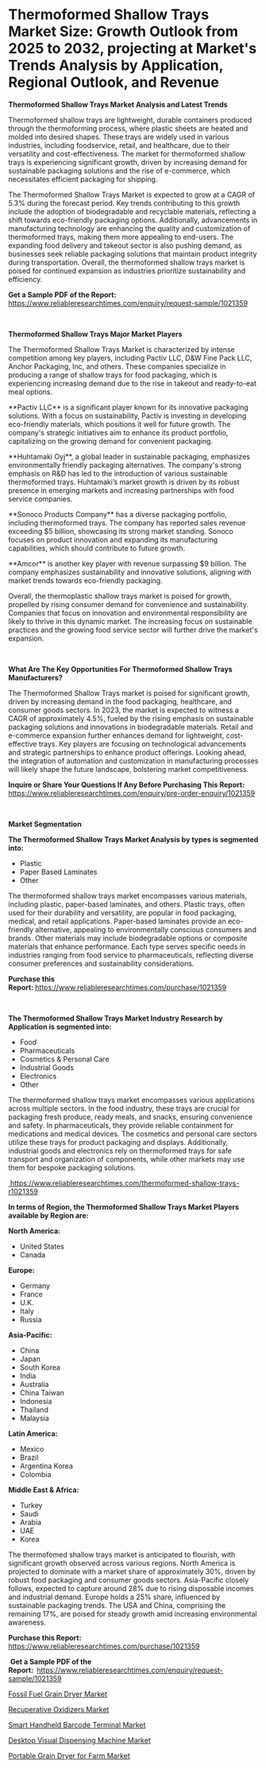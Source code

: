 <p><h1>Thermoformed Shallow Trays Market Size: Growth Outlook from 2025 to 2032, projecting at Market's Trends Analysis by Application, Regional Outlook, and Revenue</h1></p><p><strong>Thermoformed Shallow Trays Market Analysis and Latest Trends</strong></p>
<p><p>Thermoformed shallow trays are lightweight, durable containers produced through the thermoforming process, where plastic sheets are heated and molded into desired shapes. These trays are widely used in various industries, including foodservice, retail, and healthcare, due to their versatility and cost-effectiveness. The market for thermoformed shallow trays is experiencing significant growth, driven by increasing demand for sustainable packaging solutions and the rise of e-commerce, which necessitates efficient packaging for shipping.</p><p>The Thermoformed Shallow Trays Market is expected to grow at a CAGR of 5.3% during the forecast period. Key trends contributing to this growth include the adoption of biodegradable and recyclable materials, reflecting a shift towards eco-friendly packaging options. Additionally, advancements in manufacturing technology are enhancing the quality and customization of thermoformed trays, making them more appealing to end-users. The expanding food delivery and takeout sector is also pushing demand, as businesses seek reliable packaging solutions that maintain product integrity during transportation. Overall, the thermoformed shallow trays market is poised for continued expansion as industries prioritize sustainability and efficiency.</p></p>
<p><strong>Get a Sample PDF of the Report:&nbsp;</strong> <a href="https://www.reliableresearchtimes.com/enquiry/request-sample/1021359?utm_campaign=3522&utm_medium=2&utm_source=Github&utm_content=ia&utm_term=04042025&utm_id=thermoformed-shallow-trays">https://www.reliableresearchtimes.com/enquiry/request-sample/1021359</a></p>
<p>&nbsp;</p>
<p><strong>Thermoformed Shallow Trays Major Market Players</strong></p>
<p><p>The Thermoformed Shallow Trays Market is characterized by intense competition among key players, including Pactiv LLC, D&W Fine Pack LLC, Anchor Packaging, Inc, and others. These companies specialize in producing a range of shallow trays for food packaging, which is experiencing increasing demand due to the rise in takeout and ready-to-eat meal options.</p><p>**Pactiv LLC** is a significant player known for its innovative packaging solutions. With a focus on sustainability, Pactiv is investing in developing eco-friendly materials, which positions it well for future growth. The company's strategic initiatives aim to enhance its product portfolio, capitalizing on the growing demand for convenient packaging.</p><p>**Huhtamaki Oyj**, a global leader in sustainable packaging, emphasizes environmentally friendly packaging alternatives. The company's strong emphasis on R&D has led to the introduction of various sustainable thermoformed trays. Huhtamaki’s market growth is driven by its robust presence in emerging markets and increasing partnerships with food service companies.</p><p>**Sonoco Products Company** has a diverse packaging portfolio, including thermoformed trays. The company has reported sales revenue exceeding $5 billion, showcasing its strong market standing. Sonoco focuses on product innovation and expanding its manufacturing capabilities, which should contribute to future growth.</p><p>**Amcor** is another key player with revenue surpassing $9 billion. The company emphasizes sustainability and innovative solutions, aligning with market trends towards eco-friendly packaging. </p><p>Overall, the thermoplastic shallow trays market is poised for growth, propelled by rising consumer demand for convenience and sustainability. Companies that focus on innovation and environmental responsibility are likely to thrive in this dynamic market. The increasing focus on sustainable practices and the growing food service sector will further drive the market's expansion.</p></p>
<p>&nbsp;</p>
<p><strong>What Are The Key Opportunities For Thermoformed Shallow Trays Manufacturers?</strong></p>
<p><p>The Thermoformed Shallow Trays market is poised for significant growth, driven by increasing demand in the food packaging, healthcare, and consumer goods sectors. In 2023, the market is expected to witness a CAGR of approximately 4.5%, fueled by the rising emphasis on sustainable packaging solutions and innovations in biodegradable materials. Retail and e-commerce expansion further enhances demand for lightweight, cost-effective trays. Key players are focusing on technological advancements and strategic partnerships to enhance product offerings. Looking ahead, the integration of automation and customization in manufacturing processes will likely shape the future landscape, bolstering market competitiveness.</p></p>
<p><strong>Inquire or Share Your Questions If Any Before Purchasing This Report:</strong> <a href="https://www.reliableresearchtimes.com/enquiry/pre-order-enquiry/1021359?utm_campaign=3522&utm_medium=2&utm_source=Github&utm_content=ia&utm_term=04042025&utm_id=thermoformed-shallow-trays">https://www.reliableresearchtimes.com/enquiry/pre-order-enquiry/1021359</a></p>
<p>&nbsp;</p>
<p><strong>Market Segmentation</strong></p>
<p><strong>The Thermoformed Shallow Trays Market Analysis by types is segmented into:</strong></p>
<p><ul><li>Plastic</li><li>Paper Based Laminates</li><li>Other</li></ul></p>
<p><p>The thermoformed shallow trays market encompasses various materials, including plastic, paper-based laminates, and others. Plastic trays, often used for their durability and versatility, are popular in food packaging, medical, and retail applications. Paper-based laminates provide an eco-friendly alternative, appealing to environmentally conscious consumers and brands. Other materials may include biodegradable options or composite materials that enhance performance. Each type serves specific needs in industries ranging from food service to pharmaceuticals, reflecting diverse consumer preferences and sustainability considerations.</p></p>
<p><strong>Purchase this Report:&nbsp;</strong><a href="https://www.reliableresearchtimes.com/purchase/1021359?utm_campaign=3522&utm_medium=2&utm_source=Github&utm_content=ia&utm_term=04042025&utm_id=thermoformed-shallow-trays">https://www.reliableresearchtimes.com/purchase/1021359</a></p>
<p>&nbsp;</p>
<p><strong>The Thermoformed Shallow Trays Market Industry Research by Application is segmented into:</strong></p>
<p><ul><li>Food</li><li>Pharmaceuticals</li><li>Cosmetics & Personal Care</li><li>Industrial Goods</li><li>Electronics</li><li>Other</li></ul></p>
<p><p>The thermoformed shallow trays market encompasses various applications across multiple sectors. In the food industry, these trays are crucial for packaging fresh produce, ready meals, and snacks, ensuring convenience and safety. In pharmaceuticals, they provide reliable containment for medications and medical devices. The cosmetics and personal care sectors utilize these trays for product packaging and displays. Additionally, industrial goods and electronics rely on thermoformed trays for safe transport and organization of components, while other markets may use them for bespoke packaging solutions.</p></p>
<p><a href="https://www.reliableresearchtimes.com/thermoformed-shallow-trays-r1021359?utm_campaign=3522&utm_medium=2&utm_source=Github&utm_content=ia&utm_term=04042025&utm_id=thermoformed-shallow-trays">&nbsp;https://www.reliableresearchtimes.com/thermoformed-shallow-trays-r1021359</a></p>
<p><strong>In terms of Region, the Thermoformed Shallow Trays Market Players available by Region are:</strong></p>
<p>
    <p> <strong> North America: </strong>
        <ul>
            <li>United States</li>
            <li>Canada</li>
        </ul>
        </p> 
    <p> <strong> Europe: </strong>
        <ul>
            <li>Germany</li>
            <li>France</li>
            <li>U.K.</li>
            <li>Italy</li>
            <li>Russia</li>
        </ul>
        </p> 
    <p> <strong> Asia-Pacific: </strong>
        <ul>
            <li>China</li>
            <li>Japan</li>
            <li>South Korea</li>
            <li>India</li>
            <li>Australia</li>
            <li>China Taiwan</li>
            <li>Indonesia</li>
            <li>Thailand</li>
            <li>Malaysia</li>
        </ul>
        </p> 
    <p> <strong> Latin America: </strong>
        <ul>
            <li>Mexico</li>
            <li>Brazil</li>
            <li>Argentina Korea</li>
            <li>Colombia</li>
        </ul>
        </p> 
    <p> <strong> Middle East & Africa: </strong>
        <ul>
            <li>Turkey</li>
            <li>Saudi</li>
            <li>Arabia</li>
            <li>UAE</li>
            <li>Korea</li>
        </ul>
    </p>
    </p>
<p><p>The thermofomed shallow trays market is anticipated to flourish, with significant growth observed across various regions. North America is projected to dominate with a market share of approximately 30%, driven by robust food packaging and consumer goods sectors. Asia-Pacific closely follows, expected to capture around 28% due to rising disposable incomes and industrial demand. Europe holds a 25% share, influenced by sustainable packaging trends. The USA and China, comprising the remaining 17%, are poised for steady growth amid increasing environmental awareness.</p></p>
<p><strong>Purchase this Report: </strong><a href="https://www.reliableresearchtimes.com/purchase/1021359?utm_campaign=3522&utm_medium=2&utm_source=Github&utm_content=ia&utm_term=04042025&utm_id=thermoformed-shallow-trays">https://www.reliableresearchtimes.com/purchase/1021359</a></p>
<p>&nbsp;<strong>Get a Sample PDF of the Report:&nbsp;&nbsp;</strong><a href="https://www.reliableresearchtimes.com/enquiry/request-sample/1021359?utm_campaign=3522&utm_medium=2&utm_source=Github&utm_content=ia&utm_term=04042025&utm_id=thermoformed-shallow-trays">https://www.reliableresearchtimes.com/enquiry/request-sample/1021359</a></p>
<p><strong></strong></p>
<p><p><a href="https://www.linkedin.com/pulse/future-fossil-fuel-grain-dryer-market-industry-overview-growth-speqc?utm_campaign=3522&utm_medium=2&utm_source=Github&utm_content=ia&utm_term=04042025&utm_id=thermoformed-shallow-trays">Fossil Fuel Grain Dryer Market</a></p><p><a href="https://www.linkedin.com/pulse/comprehensive-study-recuperative-oxidizers-market-size-dynamics-peg6f?utm_campaign=3522&utm_medium=2&utm_source=Github&utm_content=ia&utm_term=04042025&utm_id=thermoformed-shallow-trays">Recuperative Oxidizers Market</a></p><p><a href="https://www.linkedin.com/pulse/global-smart-handheld-barcode-terminal-market-analysis-statisticson-vijgf?utm_campaign=3522&utm_medium=2&utm_source=Github&utm_content=ia&utm_term=04042025&utm_id=thermoformed-shallow-trays">Smart Handheld Barcode Terminal Market</a></p><p><a href="https://www.linkedin.com/pulse/desktop-visual-dispensing-machine-market-size-forecast-2025-2032-sjggf?utm_campaign=3522&utm_medium=2&utm_source=Github&utm_content=ia&utm_term=04042025&utm_id=thermoformed-shallow-trays">Desktop Visual Dispensing Machine Market</a></p><p><a href="https://www.linkedin.com/pulse/revenue-forecast-portable-grain-dryer-farm-industry-104-cagr-arlzc?utm_campaign=3522&utm_medium=2&utm_source=Github&utm_content=ia&utm_term=04042025&utm_id=thermoformed-shallow-trays">Portable Grain Dryer for Farm Market</a></p></p>